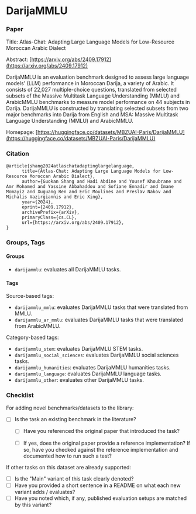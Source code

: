 # DarijaMMLU

### Paper

Title: Atlas-Chat: Adapting Large Language Models for Low-Resource Moroccan Arabic Dialect

Abstract: [https://arxiv.org/abs/2409.17912](https://arxiv.org/abs/2409.17912)

DarijaMMLU is an evaluation benchmark designed to assess large language models' (LLM) performance in Moroccan Darija, a variety of Arabic. It consists of 22,027 multiple-choice questions, translated from selected subsets of the Massive Multitask Language Understanding (MMLU) and ArabicMMLU benchmarks to measure model performance on 44 subjects in Darija. DarijaMMLU is constructed by translating selected subsets from two major benchmarks into Darija from English and MSA: Massive Multitask Language Understanding (MMLU) and ArabicMMLU. 


Homepage: [https://huggingface.co/datasets/MBZUAI-Paris/DarijaMMLU](https://huggingface.co/datasets/MBZUAI-Paris/DarijaMMLU)


### Citation

```
@article{shang2024atlaschatadaptinglargelanguage,
      title={Atlas-Chat: Adapting Large Language Models for Low-Resource Moroccan Arabic Dialect}, 
      author={Guokan Shang and Hadi Abdine and Yousef Khoubrane and Amr Mohamed and Yassine Abbahaddou and Sofiane Ennadir and Imane Momayiz and Xuguang Ren and Eric Moulines and Preslav Nakov and Michalis Vazirgiannis and Eric Xing},
      year={2024},
      eprint={2409.17912},
      archivePrefix={arXiv},
      primaryClass={cs.CL},
      url={https://arxiv.org/abs/2409.17912}, 
}
```

### Groups, Tags

#### Groups

* `darijammlu`: evaluates all DarijaMMLU tasks.

#### Tags
Source-based tags:

* `darijammlu_mmlu`: evaluates DarijaMMLU tasks that were translated from MMLU.
* `darijammlu_ar_mmlu`: evaluates DarijaMMLU tasks that were translated from ArabicMMLU.

Category-based tags:

* `darijammlu_stem`: evaluates DarijaMMLU STEM tasks.
* `darijammlu_social_sciences`: evaluates DarijaMMLU social sciences tasks.
* `darijammlu_humanities`: evaluates DarijaMMLU humanities tasks.
* `darijammlu_language`: evaluates DarijaMMLU language tasks.
* `darijammlu_other`: evaluates other DarijaMMLU tasks.

### Checklist

For adding novel benchmarks/datasets to the library:
* [ ] Is the task an existing benchmark in the literature?
  * [ ] Have you referenced the original paper that introduced the task?
  * [ ] If yes, does the original paper provide a reference implementation? If so, have you checked against the reference implementation and documented how to run such a test?


If other tasks on this dataset are already supported:
* [ ] Is the "Main" variant of this task clearly denoted?
* [ ] Have you provided a short sentence in a README on what each new variant adds / evaluates?
* [ ] Have you noted which, if any, published evaluation setups are matched by this variant?

